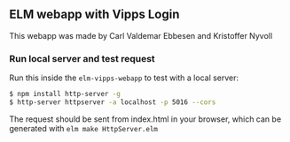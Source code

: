 ## ELM webapp with Vipps Login

This webapp was made by Carl Valdemar Ebbesen and Kristoffer Nyvoll

### Run local server and test request

Run this inside the `elm-vipps-webapp` to test with a local server:

```bash
$ npm install http-server -g
$ http-server httpserver -a localhost -p 5016 --cors

```

The request should be sent from index.html in your browser, which can be generated with `elm make HttpServer.elm`
